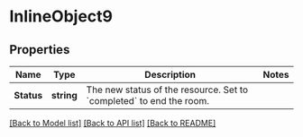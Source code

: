 # InlineObject9

## Properties

Name | Type | Description | Notes
------------ | ------------- | ------------- | -------------
**Status** | **string** | The new status of the resource. Set to &#x60;completed&#x60; to end the room. | 

[[Back to Model list]](../README.md#documentation-for-models) [[Back to API list]](../README.md#documentation-for-api-endpoints) [[Back to README]](../README.md)



